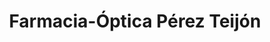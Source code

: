 ---
title: "Farmacia-Óptica Pérez Teijón"
url: /salamanca/farmacia-optica-perez-teijon/
shop: óptico
---